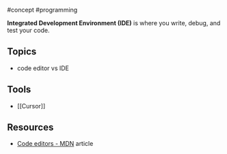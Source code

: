 #concept #programming 

**Integrated Development Environment (IDE)** is where you write, debug, and test your code.
## Topics
- code editor vs IDE
## Tools
- [[Cursor]]
## Resources
- [Code editors - MDN](https://developer.mozilla.org/en-US/docs/Learn_web_development/Getting_started/Environment_setup/Code_editors) article